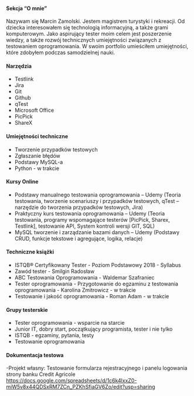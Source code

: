 #### Sekcja “O mnie” 

Nazywam się Marcin Zamolski. Jestem magistrem turystyki i rekreacji.
Od dziecka interesowałem się technologią informacyjną, a także grami komputerowym.
Jako aspirujący tester moim celem jest poszerzenie wiedzy, a także rozwój technicznych umiejętności związanych z testowaniem oprogramowania.
W swoim portfolio umieściłem umiejętności, które zdobyłem podczas samodzielnej nauki.


#### Narzędzia

- Testlink
- Jira
- Git
- Github
- qTest
- Microsoft Office
- PicPick
- ShareX

#### Umiejętności techniczne

- Tworzenie przypadków testowych
- Zgłaszanie błędów
- Podstawy MySQL-a
- Python - w trakcie

#### Kursy Online 
- Podstawy manualnego testowania oprogramowania – Udemy
(Teoria testowania, tworzenie scenariuszy i przypadków testowych, qTest – narzędzie do tworzenia przypadków testowych, Jira)
- Praktyczny kurs testowania oprogramowania – Udemy
(Teoria testowania, programy wspomagające testerów [PicPick, Sharex, Testlink], testowanie API, System kontroli wersji GIT, SQL)
- MySQL tworzenie i zarządzanie bazami danych – Udemy
(Podstawy CRUD, funkcje tekstowe i agregujące, logika, relacje)


#### Techniczne książki

- ISTQB® Certyfikowany Tester - Poziom Podstawowy 2018 - Syllabus
- Zawód tester - Smilgin Radosław
- ABC Testowania Oprogramowania - Waldemar Szafraniec
- Tester oprogramowania - Przygotowanie do egzaminu z testowania oprogramowania - Karolina Zmitrowicz - w trakcie
- Testowanie i jakość oprogramowania - Roman Adam - w trakcie

#### Grupy testerskie

- Tester oprogramowania - wsparcie na starcie
- Junior IT, dobry start, początkujący programista, tester i nie tylko
- ISTQB - egzaminy, pytania, testy
- Testowanie oprogramowania

#### Dokumentacja testowa
-Projekt własny: Testowanie formularza rejestracyjnego i panelu logowania strony banku Credit Agricole
https://docs.google.com/spreadsheets/d/1c6k4lxxZ0-miW5v8x44QDSxRM7ZCn_PZKhSfiaGV6Zo/edit?usp=sharing


